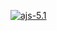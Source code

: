 [![ajs-5.1](https://github.com/MarkoMelle/ajs-5.1/actions/workflows/main.yml/badge.svg)](https://github.com/MarkoMelle/ajs-5.1/actions/workflows/main.yml)